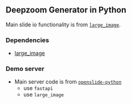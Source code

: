 #

## Deepzoom Generator in Python

Main slide io functionality is from [`large_image`](https://github.com/girder/large_image).

### Dependencies

- [large_image](https://github.com/girder/large_image)

### Demo server

- Main server code is from [`openslide-python`](https://github.com/openslide/openslide-python/tree/main/examples/deepzoom)
  - use `fastapi`
  - use `large_image`
